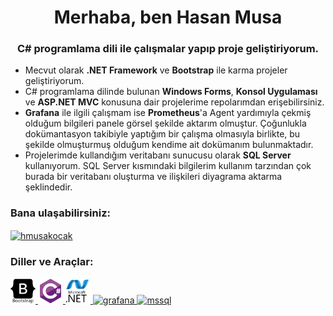 <h1 align="center">Merhaba, ben Hasan Musa</h1>
<h3 align="center">C# programlama dili ile çalışmalar yapıp proje geliştiriyorum.</h3>

- Mecvut olarak **.NET Framework** ve **Bootstrap** ile karma projeler geliştiriyorum.
- C# programlama dilinde bulunan **Windows Forms**, **Konsol Uygulaması** ve **ASP.NET MVC** konusuna dair projelerime repolarımdan erişebilirsiniz.
- **Grafana** ile ilgili çalışmam ise **Prometheus**'a Agent yardımıyla çekmiş olduğum bilgileri panele görsel şekilde aktarım olmuştur. Çoğunlukla dokümantasyon takibiyle yaptığım bir çalışma olmasıyla birlikte, bu şekilde olmuşturmuş olduğum kendime ait dokümanım bulunmaktadır.
- Projelerimde kullandığım veritabanı sunucusu olarak **SQL Server** kullanıyorum. SQL Server kısmındaki bilgilerim kullanım tarzından çok burada bir veritabanı oluşturma ve ilişkileri diyagrama aktarma şeklindedir.

<h3 align="left">Bana ulaşabilirsiniz:</h3>
<p align="left">
<a href="https://instagram.com/hmusakocak" target="blank"><img align="center" src="https://raw.githubusercontent.com/rahuldkjain/github-profile-readme-generator/master/src/images/icons/Social/instagram.svg" alt="hmusakocak" height="30" width="40" /></a>
</p>

<h3 align="left">Diller ve Araçlar:</h3>
<p align="left"> <a href="https://getbootstrap.com" target="_blank" rel="noreferrer"> <img src="https://raw.githubusercontent.com/devicons/devicon/master/icons/bootstrap/bootstrap-plain-wordmark.svg" alt="bootstrap" width="40" height="40"/> </a> <a href="https://www.w3schools.com/cs/" target="_blank" rel="noreferrer"> <img src="https://raw.githubusercontent.com/devicons/devicon/master/icons/csharp/csharp-original.svg" alt="csharp" width="40" height="40"/> </a> <a href="https://dotnet.microsoft.com/" target="_blank" rel="noreferrer"> <img src="https://raw.githubusercontent.com/devicons/devicon/master/icons/dot-net/dot-net-original-wordmark.svg" alt="dotnet" width="40" height="40"/> </a> <a href="https://grafana.com" target="_blank" rel="noreferrer"> <img src="https://www.vectorlogo.zone/logos/grafana/grafana-icon.svg" alt="grafana" width="40" height="40"/> </a> <a href="https://www.microsoft.com/en-us/sql-server" target="_blank" rel="noreferrer"> <img src="https://www.svgrepo.com/show/303229/microsoft-sql-server-logo.svg" alt="mssql" width="40" height="40"/> </a> </p>
